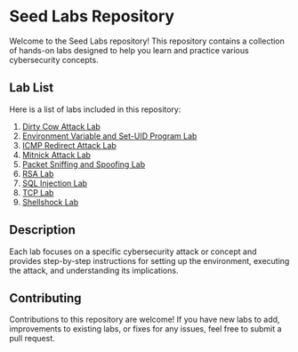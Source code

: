 # Seed Labs Repository

Welcome to the Seed Labs repository! This repository contains a collection of hands-on labs designed to help you learn and practice various cybersecurity concepts.

## Lab List

Here is a list of labs included in this repository:

1. [Dirty Cow Attack Lab](Seed%20Labs/Dirty%20cow%20attack%20Lab/)
2. [Environment Variable and Set-UID Program Lab](Seed%20Labs/Environment%20Variable%20and%20Set-UID%20Program%20Lab/)
3. [ICMP Redirect Attack Lab](Seed%20Labs/ICMP%20redirect%20attack%20Lab/)
4. [Mitnick Attack Lab](Seed%20Labs/Mitnick%20Attack%20Lab/)
5. [Packet Sniffing and Spoofing Lab](Seed%20Labs/Packet-Sniffing-and-Spoofing%20Lab/)
6. [RSA Lab](Seed%20Labs/RSA%20Lab/)
7. [SQL Injection Lab](Seed%20Labs/SQL%20INJECTION%20Lab/)
8. [TCP Lab](Seed%20Labs/TCP%20Lab/)
9. [Shellshock Lab](Seed%20Labs/shellshock%20Lab/)

## Description

Each lab focuses on a specific cybersecurity attack or concept and provides step-by-step instructions for setting up the environment, executing the attack, and understanding its implications. 

## Contributing

Contributions to this repository are welcome! If you have new labs to add, improvements to existing labs, or fixes for any issues, feel free to submit a pull request.
